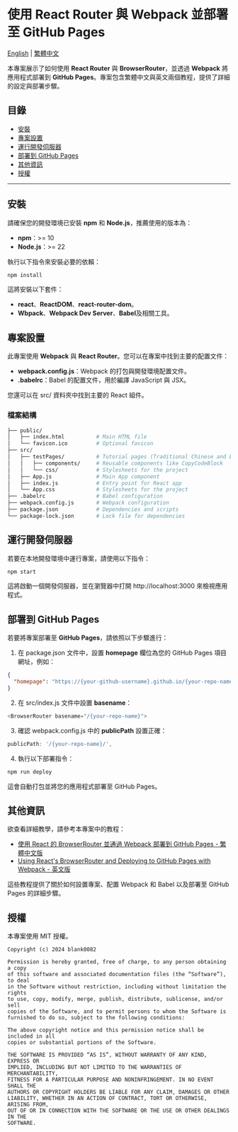 #   使用 React Router 與 Webpack 並部署至 GitHub Pages

[English](README.md) | [繁體中文](README.zh-TW.md)

本專案展示了如何使用 **React Router** 與 **BrowserRouter**，並透過 **Webpack** 將應用程式部署到 **GitHub Pages**。專案包含繁體中文與英文兩個教程，提供了詳細的設定與部署步驟。

##  目錄
- [安裝](#安裝)
- [專案設置](#專案設置)
- [運行開發伺服器](#運行開發伺服器)
- [部署到 GitHub Pages](#部署到-github-pages)
- [其他資訊](#其他資訊)
- [授權](#授權)

---

##  安裝

請確保您的開發環境已安裝 **npm** 和 **Node.js**，推薦使用的版本為：

- **npm**：>= 10
- **Node.js**：>= 22

執行以下指令來安裝必要的依賴：

```bash
npm install
```

這將安裝以下套件：

- **react**、**ReactDOM**、**react-router-dom**。
- **Wbpack**、**Webpack Dev Server**、**Babel**及相關工具。

##  專案設置

此專案使用 **Webpack** 與 **React Router**。您可以在專案中找到主要的配置文件：

- **webpack.config.js**：Webpack 的打包與開發環境配置文件。
- **.babelrc**：Babel 的配置文件，用於編譯 JavaScript 與 JSX。

您還可以在 src/ 資料夾中找到主要的 React 組件。

### 檔案結構

```bash
├── public/
│   ├── index.html          # Main HTML file
│   └── favicon.ico         # Optional favicon
├── src/
│   ├── testPages/          # Tutorial pages (Traditional Chinese and English)
│   │   ├── components/     # Reusable components like CopyCodeBlock
│   │   └── css/            # Stylesheets for the project
│   ├── App.js              # Main App component
│   ├── index.js            # Entry point for React app
│   └── App.css             # Stylesheets for the project
├── .babelrc                # Babel configuration
├── webpack.config.js       # Webpack configuration
├── package.json            # Dependencies and scripts
└── package-lock.json       # Lock file for dependencies
```

## 運行開發伺服器

若要在本地開發環境中運行專案，請使用以下指令：

```bash
npm start
```

這將啟動一個開發伺服器，並在瀏覽器中打開 http://localhost:3000 來檢視應用程式。

## 部署到 GitHub Pages

若要將專案部署至 **GitHub Pages**，請依照以下步驟進行：

1.	在 package.json 文件中，設置 **homepage** 欄位為您的 GitHub Pages 項目網址，例如：

```json
{
  "homepage": "https://{your-github-username}.github.io/{your-repo-name}"
}
```

2.	在 src/index.js 文件中設置 **basename**：

```javascript
<BrowserRouter basename="/{your-repo-name}">
```

3.  確認 webpack.config.js 中的 **publicPath** 設置正確：

```javascript
publicPath: '/{your-repo-name}/',
```

4.	執行以下部署指令：

```bash
npm run deploy
```

這會自動打包並將您的應用程式部署至 GitHub Pages。

##  其他資訊

欲查看詳細教學，請參考本專案中的教程：

- [使用 React 的 BrowserRouter 並通過 Webpack 部署到 GitHub Pages - 繁體中文版](https://blank0082.github.io/reactRouterGithubPagesWithWebpackExample/tutorialZhTw)
- [Using React's BrowserRouter and Deploying to GitHub Pages with Webpack - 英文版](https://blank0082.github.io/reactRouterGithubPagesWithWebpackExample/tutorialEn)

這些教程提供了關於如何設置專案、配置 Webpack 和 Babel 以及部署至 GitHub Pages 的詳細步驟。

##  授權

本專案使用 MIT 授權。
```
Copyright (c) 2024 blank0082

Permission is hereby granted, free of charge, to any person obtaining a copy
of this software and associated documentation files (the “Software”), to deal
in the Software without restriction, including without limitation the rights
to use, copy, modify, merge, publish, distribute, sublicense, and/or sell
copies of the Software, and to permit persons to whom the Software is
furnished to do so, subject to the following conditions:

The above copyright notice and this permission notice shall be included in all
copies or substantial portions of the Software.

THE SOFTWARE IS PROVIDED “AS IS”, WITHOUT WARRANTY OF ANY KIND, EXPRESS OR
IMPLIED, INCLUDING BUT NOT LIMITED TO THE WARRANTIES OF MERCHANTABILITY,
FITNESS FOR A PARTICULAR PURPOSE AND NONINFRINGEMENT. IN NO EVENT SHALL THE
AUTHORS OR COPYRIGHT HOLDERS BE LIABLE FOR ANY CLAIM, DAMAGES OR OTHER
LIABILITY, WHETHER IN AN ACTION OF CONTRACT, TORT OR OTHERWISE, ARISING FROM,
OUT OF OR IN CONNECTION WITH THE SOFTWARE OR THE USE OR OTHER DEALINGS IN THE
SOFTWARE.
```